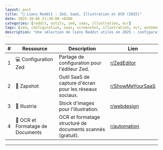 ```yaml
---
layout: post
title: "🔗 Liens Reddit : Zed, SaaS, Illustration et OCR (2025)"
date: 2025-10-06 21:30:00 +0200
categories: [reddit, outils, zed, saas, illustration, ocr]
tags: [zed, configuration, saas, screenshot, illustration, ocr, automatisation]
description: "Une sélection de liens Reddit utiles en 2025 : configuration Zed, outil SaaS de capture d'écran, banque d'images d'illustration, et OCR pour documents scannés."
---
```


| #  | Ressource                          | Description                                      | Lien                                                                                     |
|----|------------------------------------|--------------------------------------------------|------------------------------------------------------------------------------------------|
| 1  | 💻 Configuration Zed                | Partage de configuration pour l'éditeur Zed.     | [r/ZedEditor](https://www.reddit.com/r/ZedEditor/s/opiYNF9WMY)                            |
| 2  | 📸 Zapshot                          | Outil SaaS de capture d'écran pour les réseaux sociaux. | [r/ShowMeYourSaaS](https://www.reddit.com/r/ShowMeYourSaaS/s/kiy8buAW8p)                   |
| 3  | 🎨 Illustria                        | Stock d'images pour l'illustration.              | [r/webdesign](https://www.reddit.com/r/webdesign/s/qEZeNTa5nd)                            |
| 4  | 📄 OCR et Formatage de Documents    | OCR et formatage structuré de documents scannés (gratuit). | [r/automation](https://www.reddit.com/r/automation/s/mYsI7kH3qD)                        |

---
